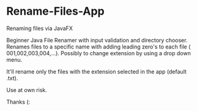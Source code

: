 # Rename-Files-App
Renaming files via JavaFX

Beginner Java File Renamer with input validation and directory chooser.
Renames files to a specific name with adding leading zero's to each file ( 001,002,003,004,...). Possibly to change extension by using a drop down menu.

It'll rename only the files with the extension selected in the app (default .txt). 

Use at own risk.


Thanks (:
